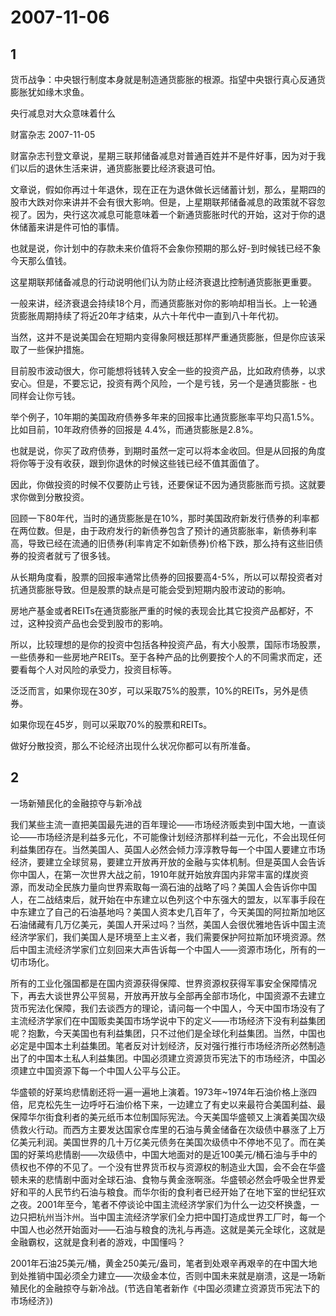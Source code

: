 # 2007-11-06

## 1

货币战争：中央银行制度本身就是制造通货膨胀的根源。指望中央银行真心反通货膨胀犹如缘木求鱼。

央行减息对大众意味着什么

财富杂志 2007-11-05 

财富杂志刊登文章说，星期三联邦储备减息对普通百姓并不是件好事，因为对于我们以后的退休生活来讲，通货膨胀要比经济衰退可怕。

文章说，假如你再过十年退休，现在正在为退休做长远储蓄计划，那么，星期四的股市大跌对你来讲并不会有很大影响。但是，上星期联邦储备减息的政策就不容忽视了。因为，央行这次减息可能意味着一个新通货膨胀时代的开始，这对于你的退休储蓄来讲是件可怕的事情。

也就是说，你计划中的存款未来价值将不会象你预期的那么好-到时候钱已经不象今天那么值钱。

这星期联邦储备减息的行动说明他们认为防止经济衰退比控制通货膨胀更重要。

一般来讲，经济衰退会持续18个月，而通货膨胀对你的影响却相当长。上一轮通货膨胀周期持续了将近20年才结束，从六十年代中一直到八十年代初。

当然，这并不是说美国会在短期内变得象阿根廷那样严重通货膨胀，但是你应该采取了一些保护措施。

目前股市波动很大，你可能想将钱转入安全一些的投资产品，比如政府债券，以求安心。但是，不要忘记，投资有两个风险，一个是亏钱，另一个是通货膨胀 - 也同样会让你亏钱。

举个例子，10年期的美国政府债券多年来的回报率比通货膨胀率平均只高1.5%。比如目前，10年政府债券的回报是 4.4%，而通货膨胀是2.8%。

也就是说，你买了政府债券，到期时虽然一定可以将本金收回。但是从回报的角度将你等于没有收获，跟到你退休的时候这些钱已经不值其面值了。

因此，你做投资的时候不仅要防止亏钱，还要保证不因为通货膨胀而亏损。这就要求你做到分散投资。

回顾一下80年代，当时的通货膨胀是在10%，那时美国政府新发行债券的利率都在两位数。但是，由于政府发行的新债券包含了预计的通货膨胀率，新债券利率高，导致已经在流通的旧债券(利率肯定不如新债券)价格下跌，那么持有这些旧债券的投资者就亏了很多钱。

从长期角度看，股票的回报率通常比债券的回报要高4-5%，所以可以帮投资者对抗通货膨胀导致。但是股票的缺点是可能会受到短期内股市波动的影响。

房地产基金或者REITs在通货膨胀严重的时候的表现会比其它投资产品都好，不过，这种投资产品也会受到股市的影响。

所以，比较理想的是你的投资中包括各种投资产品，有大小股票，国际市场股票，一些债券和一些房地产REITs。至于各种产品的比例要按个人的不同需求而定，还要看每个人对风险的承受力，投资目标等。

泛泛而言，如果你现在30岁，可以采取75%的股票，10%的REITs，另外是债券。

如果你现在45岁，则可以采取70%的股票和REITs。

做好分散投资，那么不论经济出现什么状况你都可以有所准备。

## 2

一场新殖民化的金融掠夺与新冷战

我们某些主流一直把美国最先进的百年理论――市场经济贩卖到中国大地，一直谈论――市场经济是利益多元化，不可能像计划经济那样利益一元化，不会出现任何利益集团存在。当然美国人、英国人必然会倾力淳淳教导每一个中国人要建立市场经济，要建立全球贸易，要建立开放再开放的金融与实体机制。但是英国人会告诉你中国人，在第一次世界大战之前，1910年就开始放弃国内非常丰富的煤炭资源，而发动全民族力量向世界索取每一滴石油的战略了吗？美国人会告诉你中国人，在二战结束后，就开始在中东建立以色列这个中东强大的盟友，以军事手段在中东建立了自己的石油基地吗？美国人资本史几百年了，今天美国的阿拉斯加地区石油储藏有几万亿美元，美国人开采过吗？当然，美国人会很优雅地告诉中国主流经济学家们，我们美国人是环境至上主义者，我们需要保护阿拉斯加环境资源。然后中国主流经济学家们立刻回来大声告诉每一个中国人――资源市场化，所有的一切市场化。 

所有的工业化强国都是在国内资源获得保障、世界资源权获得军事安全保障情况下，再去大谈世界公平贸易，开放再开放与全部再全部市场化，中国资源不去建立货币宪法化保障，我们去谈西方的理论，请问每一个中国人，今天中国市场没有了主流经济学家们在中国贩卖美国市场学说中下的定义――市场经济下没有利益集团呢？抱歉，今天美国也有利益集团，只不过他们是全球化利益集团。当然，中国也必定是中国本土利益集团。笔者反对计划经济，反对强行推行市场经济所必然制造出了的中国本土私人利益集团。中国必须建立资源货币宪法下的市场经济，中国必须建立中国资源下每一个中国人公平与公正。

华盛顿的好莱坞悲情剧还将一遍一遍地上演着。1973年~1974年石油价格上涨四倍，尼克松先生一边呼吁石油价格下来，一边建立了有史以来最符合美国利益、最保障华尔街食利者的美元纸币本位制国际宪法。今天美国华盛顿又上演着美国次级债救火行动。而西方主要发达国家仓库里的石油与黄金储备在次级债中暴涨了上万亿美元利润。美国世界的几十万亿美元债务在美国次级债中不停地不见了。而在美国的好莱坞悲情剧――次级债中，中国大地面对的是近100美元/桶石油与手中的债权也不停的不见了。一个没有世界货币权与资源权的制造业大国，会不会在华盛顿未来的悲情剧中面对全球石油、食物与黄金涨啊涨。华盛顿必然会呼吸全世界爱好和平的人民节约石油与粮食。而华尔街的食利者已经开始了在地下室的世纪狂欢之夜。2001年至今，笔者不停谈论中国主流经济学家们为什么一边交杯换盏，一边只把杭州当汴州。当中国主流经济学家们全力把中国打造成世界工厂时，每一个中国人也必然开始面对――石油与粮食的洗礼与再造。这就是美元全球化，这就是金融霸权，这就是食利者的游戏，中国懂吗？

2001年石油25美元/桶，黄金250美元/盎司，笔者到处艰辛再艰辛的在中国大地到处推销中国必须全力建立――次级金本位，否则中国未来就是崩溃，这是一场新殖民化的金融掠夺与新冷战。(节选自笔者新作《中国必须建立资源货币宪法下的市场经济》)


